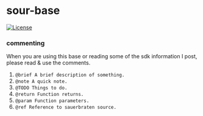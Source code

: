 # sour-base


[![License](https://img.shields.io/github/license/seanhobeck/sour?color=green)](https://github.com/seanhobeck/sour/blob/master/LICENSE)

### commenting

When you are using this base or reading some of the sdk
information I post, please read & use the comments.

1. `@brief A brief description of something.`
2. `@note A quick note.`
3. `@TODO Things to do.`
4. `@return Function returns.`
5. `@param Function parameters.`
6. `@ref Reference to sauerbraten source.`
